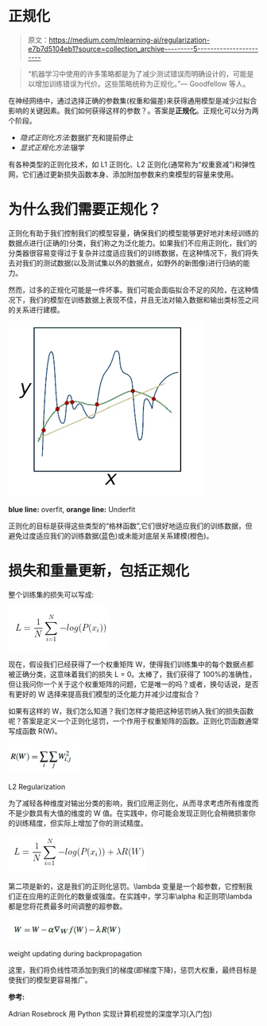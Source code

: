 # 正规化

> 原文：<https://medium.com/mlearning-ai/regularization-e7b7d5104eb1?source=collection_archive---------5----------------------->

> “机器学习中使用的许多策略都是为了减少测试错误而明确设计的，可能是以增加训练错误为代价。这些策略统称为正规化。”— Goodfellow 等人。

在神经网络中，通过选择正确的参数集(权重和偏差)来获得通用模型是减少过拟合影响的关键因素。我们如何获得这样的参数？。答案是**正规化**。正规化可以分为两个阶段。

*   *隐式正则化方法*:数据扩充和提前停止
*   *显式正规化方法*:辍学

有各种类型的正则化技术，如 L1 正则化、L2 正则化(通常称为“权重衰减”)和弹性网，它们通过更新损失函数本身、添加附加参数来约束模型的容量来使用。

# 为什么我们需要正规化？

正则化有助于我们控制我们的模型容量，确保我们的模型能够更好地对未经训练的数据点进行(正确的)分类，我们称之为泛化能力。如果我们不应用正则化，我们的分类器很容易变得过于复杂并过度适应我们的训练数据，在这种情况下，我们将失去对我们的测试数据(以及测试集以外的数据点，如野外的新图像)进行归纳的能力。

然而，过多的正规化可能是一件坏事。我们可能会面临拟合不足的风险，在这种情况下，我们的模型在训练数据上表现不佳，并且无法对输入数据和输出类标签之间的关系进行建模。

![](img/45c29deda306aa4de68115b10bd091cc.png)

**blue line:** overfit, **orange line:** Underfit

正则化的目标是获得这些类型的“格林函数”,它们很好地适应我们的训练数据，但避免过度适应我们的训练数据(蓝色)或未能对底层关系建模(橙色)。

# 损失和重量更新，包括正规化

整个训练集的损失可以写成:

![](img/4261e8691b7fdfca0049dba0f693f691.png)

现在，假设我们已经获得了一个权重矩阵 W，使得我们训练集中的每个数据点都被正确分类，这意味着我们的损失 L = 0。太棒了，我们获得了 100%的准确性，但让我问你一个关于这个权重矩阵的问题，它是唯一的吗？或者，换句话说，是否有更好的 W 选择来提高我们模型的泛化能力并减少过度拟合？

如果有这样的 W，我们怎么知道？我们怎样才能把这种惩罚纳入我们的损失函数呢？答案是定义一个正则化惩罚，一个作用于权重矩阵的函数。正则化罚函数通常写成函数 R(W)。

![](img/3990bea99d5ff1a56f0206a55bbeb468.png)

L2 Regularization

为了减轻各种维度对输出分类的影响，我们应用正则化，从而寻求考虑所有维度而不是少数具有大值的维度的 W 值。在实践中，你可能会发现正则化会稍微损害你的训练精度，但实际上增加了你的测试精度。

![](img/a298e15a4e5886ed9a9776f30b8715ec.png)

第二项是新的，这是我们的正则化惩罚。\lambda 变量是一个超参数，它控制我们正在应用的正则化的数量或强度。在实践中，学习率\alpha 和正则项\lambda 都是您将花费最多时间调整的超参数。

![](img/6aee8d99ef334a13c245780a863766e3.png)

weight updating during backpropagation

这里，我们将负线性项添加到我们的梯度(即梯度下降)，惩罚大权重，最终目标是使我们的模型更容易推广。

**参考:**

Adrian Rosebrock 用 Python 实现计算机视觉的深度学习(入门包)